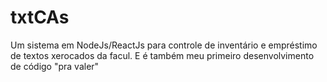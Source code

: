 # txtCAs
Um sistema em NodeJs/ReactJs para controle de inventário e empréstimo de textos xerocados da facul. E é também meu primeiro desenvolvimento de código "pra valer"

